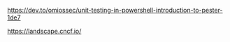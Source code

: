 https://dev.to/omiossec/unit-testing-in-powershell-introduction-to-pester-1de7

https://landscape.cncf.io/
